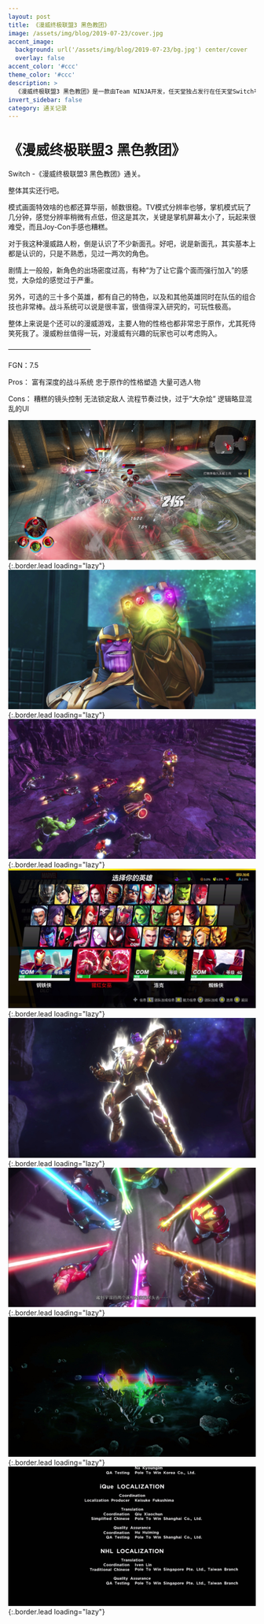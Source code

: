 ```yaml
---
layout: post
title: 《漫威终极联盟3 黑色教团》
image: /assets/img/blog/2019-07-23/cover.jpg
accent_image: 
  background: url('/assets/img/blog/2019-07-23/bg.jpg') center/cover
  overlay: false
accent_color: '#ccc'
theme_color: '#ccc'
description: >
  《漫威终极联盟3 黑色教团》是一款由Team NINJA开发，任天堂独占发行在任天堂Switch平台上的动作游戏。本作也是继2006年发售的《漫威终极联盟》及2009年发售的《漫威终极联盟2》后睽违10年的最新作。本作在2018年12月7日举办的游戏大奖上首度公开。
invert_sidebar: false
category: 通关记录
---
```


# 《漫威终极联盟3 黑色教团》

Switch -《漫威终极联盟3 黑色教团》通关。

整体其实还行吧。

模式画面特效啥的也都还算华丽，帧数很稳。TV模式分辨率也够，掌机模式玩了几分钟，感觉分辨率稍微有点低，但这是其次，关键是掌机屏幕太小了，玩起来很难受，而且Joy-Con手感也糟糕。

对于我这种漫威路人粉，倒是认识了不少新面孔。好吧，说是新面孔，其实基本上都是认识的，只是不熟悉，见过一两次的角色。

剧情上一般般，新角色的出场密度过高，有种“为了让它露个面而强行加入”的感觉，大杂烩的感觉过于严重。

另外，可选的三十多个英雄，都有自己的特色，以及和其他英雄同时在队伍的组合技也非常棒。战斗系统可以说是很丰富，很值得深入研究的，可玩性极高。

整体上来说是个还可以的漫威游戏，主要人物的性格也都非常忠于原作，尤其死侍笑死我了。漫威粉丝值得一玩，对漫威有兴趣的玩家也可以考虑购入。

————————————

FGN：7.5

Pros：
富有深度的战斗系统
忠于原作的性格塑造
大量可选人物

Cons：
糟糕的镜头控制
无法锁定敌人
流程节奏过快，过于“大杂烩”
逻辑略显混乱的UI

![](/assets/img/blog/2019-07-23/1.jpg){:.border.lead loading="lazy"}
![](/assets/img/blog/2019-07-23/2.jpg){:.border.lead loading="lazy"}
![](/assets/img/blog/2019-07-23/3.jpg){:.border.lead loading="lazy"}
![](/assets/img/blog/2019-07-23/4.jpg){:.border.lead loading="lazy"}
![](/assets/img/blog/2019-07-23/5.jpg){:.border.lead loading="lazy"}
![](/assets/img/blog/2019-07-23/6.jpg){:.border.lead loading="lazy"}
![](/assets/img/blog/2019-07-23/7.jpg){:.border.lead loading="lazy"}
![](/assets/img/blog/2019-07-23/8.jpg){:.border.lead loading="lazy"}


